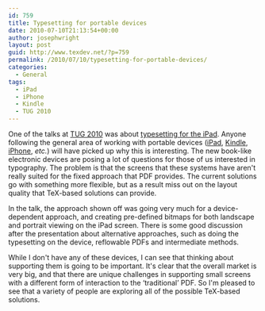 ```yaml
---
id: 759
title: Typesetting for portable devices
date: 2010-07-10T21:13:54+00:00
author: josephwright
layout: post
guid: http://www.texdev.net/?p=759
permalink: /2010/07/10/typesetting-for-portable-devices/
categories:
  - General
tags:
  - iPad
  - iPhone
  - Kindle
  - TUG 2010
---
```

One of the talks at [TUG 2010](http://river-valley.zeeba.tv/conferences/tug-2010) was about [typesetting for the iPad](http://river-valley.zeeba.tv/tex-and-the-ipad/). Anyone following the general area of working with portable devices ([iPad](http://www.apple.com/ipad/), [Kindle](https://en.wikipedia.org/wiki/Amazon_Kindle), [iPhone](http://www.apple.com/iphone/), _etc._) will have picked up why this is interesting. The new book-like electronic devices are posing a lot of questions for those of us interested in typography. The problem is that the screens that these systems have aren't really suited for the fixed approach that PDF provides. The current solutions go with something more flexible, but as a result miss out on the layout quality that TeX-based solutions can provide.

In the talk, the approach shown off was going very much for a device-dependent approach, and creating pre-defined bitmaps for both landscape and portrait viewing on the iPad screen. There is some good discussion after the presentation about alternative approaches, such as doing the typesetting on the device, reflowable PDFs and intermediate methods.

While I don't have any of these devices, I can see that thinking about supporting them is going to be important. It's clear that the overall market is very big, and that there are unique challenges in supporting small screens with a different form of interaction to the ‘traditional’ PDF. So I'm pleased to see that a variety of people are exploring all of the possible TeX-based solutions.
